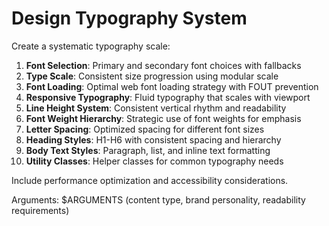 # Design Typography System

Create a systematic typography scale:

1. **Font Selection**: Primary and secondary font choices with fallbacks
2. **Type Scale**: Consistent size progression using modular scale
3. **Font Loading**: Optimal web font loading strategy with FOUT prevention
4. **Responsive Typography**: Fluid typography that scales with viewport
5. **Line Height System**: Consistent vertical rhythm and readability
6. **Font Weight Hierarchy**: Strategic use of font weights for emphasis
7. **Letter Spacing**: Optimized spacing for different font sizes
8. **Heading Styles**: H1-H6 with consistent spacing and hierarchy
9. **Body Text Styles**: Paragraph, list, and inline text formatting
10. **Utility Classes**: Helper classes for common typography needs

Include performance optimization and accessibility considerations.

Arguments: $ARGUMENTS (content type, brand personality, readability requirements)
